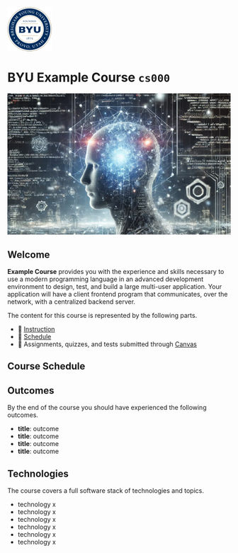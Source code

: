 ![BYU logo](https://github.com/csinstructiontemplate/examplecourse/blob/main/byuLogo.png?raw=true)

# BYU **Example Course** `cs000`

![cover](https://github.com/csinstructiontemplate/examplecourse/blob/main/coursecover.jpg?raw=true)

## Welcome

**Example Course** provides you with the experience and skills necessary to use a modern programming language in an advanced development environment to design, test, and build a large multi-user application. Your application will have a client frontend program that communicates, over the network, with a centralized backend server.

The content for this course is represented by the following parts.

- 📘 [Instruction](https://github.com/csinstructiontemplate/examplecourse/blob/main/instruction/modules.md)
- 📅 [Schedule](https://github.com/csinstructiontemplate/examplecourse/blob/main/schedule/schedule.md)
- 💯 Assignments, quizzes, and tests submitted through [Canvas](https://byu.instructure.com/)

## Course Schedule

## Outcomes

By the end of the course you should have experienced the following outcomes.

- **title**: outcome
- **title**: outcome
- **title**: outcome
- **title**: outcome

## Technologies

The course covers a full software stack of technologies and topics.

- technology x
- technology x
- technology x
- technology x
- technology x
- technology x
